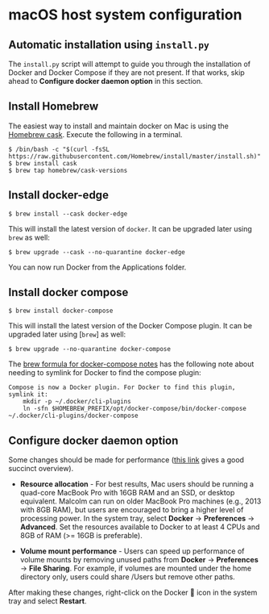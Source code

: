 # <a name="HostSystemConfigMac"></a>macOS host system configuration

## Automatic installation using `install.py`

The `install.py` script will attempt to guide you through the installation of Docker and Docker Compose if they are not present. If that works, skip ahead to **Configure docker daemon option** in this section.

## Install Homebrew

The easiest way to install and maintain docker on Mac is using the [Homebrew cask](https://brew.sh). Execute the following in a terminal.

```
$ /bin/bash -c "$(curl -fsSL https://raw.githubusercontent.com/Homebrew/install/master/install.sh)"
$ brew install cask
$ brew tap homebrew/cask-versions
```

## Install docker-edge

```
$ brew install --cask docker-edge
```
This will install the latest version of `docker`. It can be upgraded later using `brew` as well:
```
$ brew upgrade --cask --no-quarantine docker-edge
```
You can now run Docker from the Applications folder.

## Install docker compose

```
$ brew install docker-compose
```

This will install the latest version of the Docker Compose plugin. It can be upgraded later using [`brew`] as well:

```
$ brew upgrade --no-quarantine docker-compose
```

The [brew formula for docker-compose notes](https://formulae.brew.sh/formula/docker-compose) has the following note about needing to symlink for Docker to find the compose plugin:

```
Compose is now a Docker plugin. For Docker to find this plugin, symlink it:
    mkdir -p ~/.docker/cli-plugins
    ln -sfn $HOMEBREW_PREFIX/opt/docker-compose/bin/docker-compose ~/.docker/cli-plugins/docker-compose
```

## Configure docker daemon option

Some changes should be made for performance ([this link](http://markshust.com/2018/01/30/performance-tuning-docker-mac) gives a good succinct overview).

* **Resource allocation** - For best results, Mac users should be running a quad-core MacBook Pro with 16GB RAM and an SSD, or desktop equivalent. Malcolm can run on older  MacBook Pro machines (e.g., 2013 with 8GB RAM), but users are encouraged to bring a higher level of processing power. In the system tray, select **Docker** → **Preferences** → **Advanced**. Set the resources available to Docker to at least 4 CPUs and 8GB of RAM (>= 16GB is preferable).

* **Volume mount performance** - Users can speed up performance of volume mounts by removing unused paths from **Docker** → **Preferences** → **File Sharing**. For example, if volumes are mounted under the home directory only, users could share /Users but remove other paths.

After making these changes, right-click on the Docker 🐋 icon in the system tray and select **Restart**.
